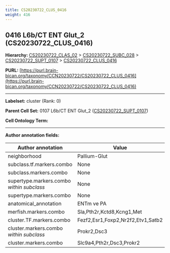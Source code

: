 ```yaml
---
title: CS20230722_CLUS_0416
weight: 416
---
```

## 0416 L6b/CT ENT Glut_2 (CS20230722_CLUS_0416)
<b>Hierarchy: </b>
[CS20230722_CLAS_02](../CS20230722_CLAS_02) >
[CS20230722_SUBC_028](../CS20230722_SUBC_028) >
[CS20230722_SUPT_0107](../CS20230722_SUPT_0107) >
[CS20230722_CLUS_0416](../CS20230722_CLUS_0416)

**PURL:** [https://purl.brain-bican.org/taxonomy/CCN20230722/CS20230722_CLUS_0416](https://purl.brain-bican.org/taxonomy/CCN20230722/CS20230722_CLUS_0416)

---


**Labelset:** cluster (Rank: 0)

**Parent Cell Set:** 0107 L6b/CT ENT Glut_2 ([CS20230722_SUPT_0107](../CS20230722_SUPT_0107))



**Cell Ontology Term:** 

[MARKER GENES.]: #


---

[TRANSFERRED ANNOTATIONS.]: #


[AUTHOR ANNOTATION FIELDS.]: #


**Author annotation fields:**

| Author annotation | Value |
|-------------------|-------|
|neighborhood|Pallium-Glut|
|subclass.tf.markers.combo|None|
|subclass.markers.combo|None|
|supertype.markers.combo _within subclass_|None|
|supertype.markers.combo|None|
|anatomical_annotation|ENTm ve PA|
|merfish.markers.combo|Sla,Pth2r,Kctd8,Kcng1,Met|
|cluster.TF.markers.combo|Fezf2,Esr1,Foxp2,Nr2f2,Etv1,Satb2|
|cluster.markers.combo _within subclass_|Prokr2,Dsc3|
|cluster.markers.combo|Slc9a4,Pth2r,Dsc3,Prokr2|
